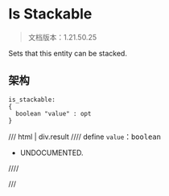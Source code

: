# Is Stackable

> 文档版本：1.21.50.25

Sets that this entity can be stacked.

## 架构

```mcschema
is_stackable:
{
  boolean "value" : opt
}

```

/// html | div.result
//// define
`value`：<samp>boolean</samp>

- UNDOCUMENTED.


////


///

